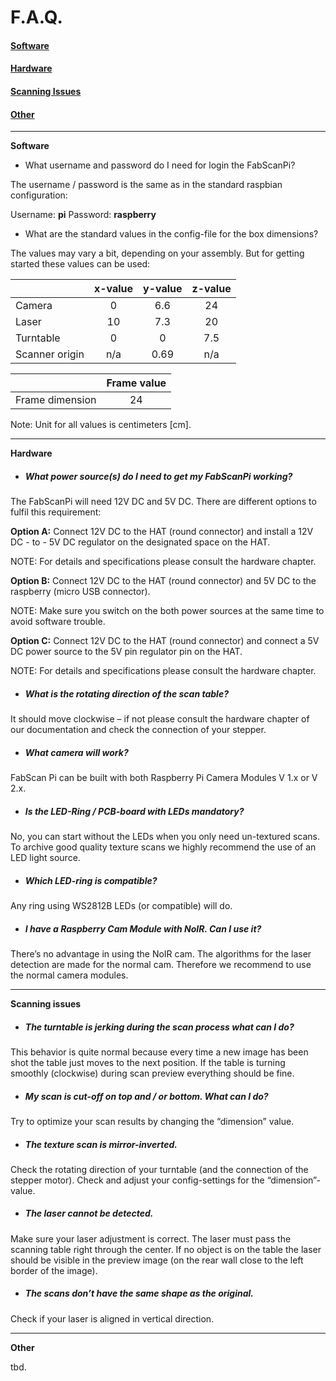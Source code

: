 # F.A.Q.

#### [Software](#software)

#### [Hardware](#hardware)

#### [Scanning Issues](#scanningIssues)

#### [Other](#other)



------

**Software**<a name="software"></a>

- What username and password do I need for login the FabScanPi?

The username / password is the same as in the standard raspbian configuration: 

Username: **pi**
Password: **raspberry**




- What are the standard values in the config-file for the box dimensions?

The values may vary a bit, depending on your assembly. But for getting started these values can be used:


|                | x-value | y-value | z-value |
| -------------- | :-----: | :-----: | :-----: |
| Camera         |    0    |   6.6   |   24    |
| Laser          |   10    |   7.3   |   20    |
| Turntable      |    0    |    0    |   7.5   |
| Scanner origin |   n/a   |  0.69   |   n/a   |

|                 | Frame value |
| --------------- | :---------: |
| Frame dimension |     24      |

Note: Unit for all values is centimeters [cm].



------

**Hardware**<a name="hardware"></a>

- ##### What power source(s) do I need to get my FabScanPi working?

The FabScanPi will need 12V DC and 5V DC. There are different options to fulfil this requirement:



**Option A:** Connect 12V DC to the HAT (round connector) and install a 12V DC - to - 5V DC regulator on the designated space on the HAT. 

NOTE: For details and specifications please consult the hardware chapter.



**Option B:** Connect 12V DC to the HAT (round connector) and 5V DC to the raspberry (micro USB 								connector). 

NOTE: Make sure you switch on the both power sources at the same time to avoid software trouble.



**Option C:** Connect 12V DC to the HAT (round connector) and connect a 5V DC power source to the 5V pin regulator pin on the HAT. 

NOTE: For details and specifications please consult the hardware chapter.



- ##### What is the rotating direction of the scan table?

It should move clockwise – if not please consult the hardware chapter of our documentation and check the connection of your stepper.



- ##### What camera will work?

FabScan Pi can be built with both Raspberry Pi Camera Modules V 1.x or V 2.x.



- ##### Is the LED-Ring / PCB-board with LEDs mandatory?

No, you can start without the LEDs when you only need un-textured scans. To archive good quality texture scans we highly recommend the use of an LED light source.



- ##### Which LED-ring is compatible?

Any ring using WS2812B LEDs (or compatible) will do.



- ##### I have a Raspberry Cam Module with NoIR. Can I use it?

There’s no advantage in using the NoIR cam. The algorithms for the laser detection are made for 
the normal cam. Therefore we recommend to use the normal camera modules.



------

**Scanning issues**<a name="scanningIssues"></a>

- ##### The turntable is jerking during the scan process what can I do?

This behavior is quite normal because every time a new image has been shot the table just moves to the next position. If the table is turning smoothly (clockwise) during scan preview everything should be fine.



- ##### My scan is cut-off on top and / or bottom. What can I do?

Try to optimize your scan results by changing the “dimension” value.



- ##### The texture scan is mirror-inverted.

Check the rotating direction of your turntable (and the connection of the stepper motor). Check and adjust your config-settings for the “dimension”-value.



- ##### The laser cannot be detected.

Make sure your laser adjustment is correct. The laser must pass the scanning table right through the center. If no object is on the table the laser should be visible in the preview image (on the rear wall close to the left border of the image).



- ##### The scans don’t have the same shape as the original.

Check if your laser is aligned in vertical direction.



------

**Other**<a name="other"></a>

tbd.